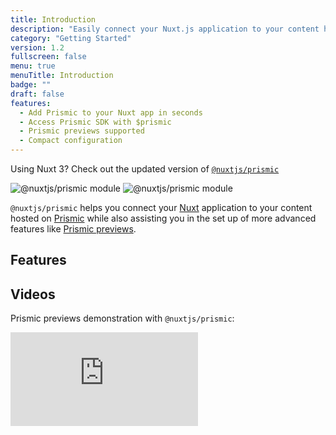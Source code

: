 ```yaml
---
title: Introduction
description: "Easily connect your Nuxt.js application to your content hosted on Prismic"
category: "Getting Started"
version: 1.2
fullscreen: false
menu: true
menuTitle: Introduction
badge: ""
draft: false
features:
  - Add Prismic to your Nuxt app in seconds
  - Access Prismic SDK with $prismic
  - Prismic previews supported
  - Compact configuration
---
```


<d-alert type="info">

Using Nuxt 3? Check out the updated version of [`@nuxtjs/prismic`](https://v3.prismic.nuxtjs.org)

</d-alert>

<img src="/preview.png" class="light-img" alt="@nuxtjs/prismic module"/>
<img src="/preview-dark.png" class="dark-img" alt="@nuxtjs/prismic module"/>

`@nuxtjs/prismic` helps you connect your [Nuxt](https://nuxtjs.org) application to your content hosted on [Prismic](https://prismic.io) while also assisting you in the set up of more advanced features like [Prismic previews](https://prismic.io/feature/scheduling-and-previews).

## Features

<d-list :items="features"></d-list>

## Videos

Prismic previews demonstration with `@nuxtjs/prismic`:

<div class="relative w-full h-0" style="padding-bottom: 56.25%;">
  <iframe class="absolute inset-0 w-full h-full" src="https://www.youtube.com/embed/2DtDsnWe2MU" frameborder="0" allow="accelerometer; autoplay; encrypted-media; gyroscope; picture-in-picture" allowfullscreen></iframe>
</div>
